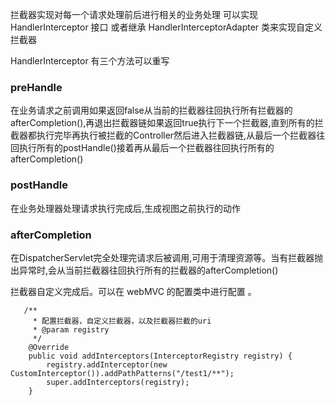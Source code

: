 拦截器实现对每一个请求处理前后进行相关的业务处理 可以实现 HandlerInterceptor 接口 或者继承 HandlerInterceptorAdapter 类来实现自定义拦截器 

HandlerInterceptor 有三个方法可以重写 
### preHandle

在业务请求之前调用如果返回false从当前的拦截器往回执行所有拦截器的afterCompletion(),再退出拦截器链如果返回true执行下一个拦截器,直到所有的拦截器都执行完毕再执行被拦截的Controller然后进入拦截器链,从最后一个拦截器往回执行所有的postHandle()接着再从最后一个拦截器往回执行所有的afterCompletion()


### postHandle
在业务处理器处理请求执行完成后,生成视图之前执行的动作


### afterCompletion
在DispatcherServlet完全处理完请求后被调用,可用于清理资源等。当有拦截器抛出异常时,会从当前拦截器往回执行所有的拦截器的afterCompletion()

拦截器自定义完成后。可以在 webMVC 的配置类中进行配置 。
 
```
   /**
     * 配置拦截器，自定义拦截器，以及拦截器拦截的uri
     * @param registry
     */
    @Override
    public void addInterceptors(InterceptorRegistry registry) {
        registry.addInterceptor(new CustomInterceptor()).addPathPatterns("/test1/**");
        super.addInterceptors(registry);
    }

```
